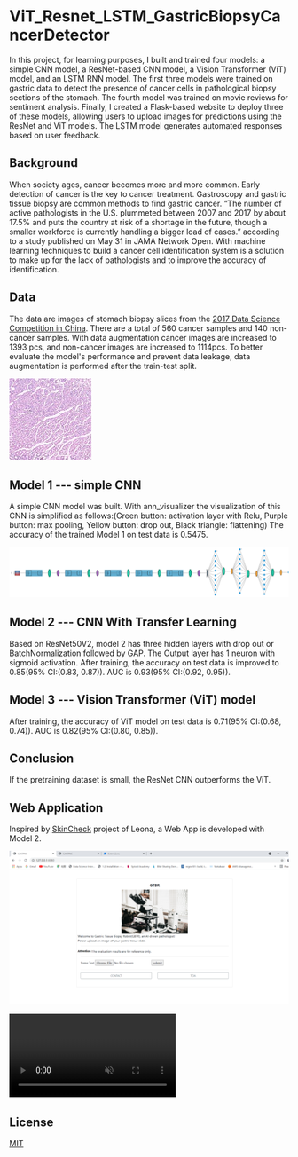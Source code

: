 # ViT_Resnet_LSTM_GastricBiopsyCancerDetector
In this project, for learning purposes, I built and trained four models: a simple CNN model, a ResNet-based CNN model, a Vision Transformer (ViT) model, and an LSTM RNN model. The first three models were trained on gastric data to detect the presence of cancer cells in pathological biopsy sections of the stomach. The fourth model was trained on movie reviews for sentiment analysis. Finally, I created a Flask-based website to deploy three of these models, allowing users to upload images for predictions using the ResNet and ViT models. The LSTM model generates automated responses based on user feedback.

## Background
When society ages, cancer becomes more and more common. Early detection of cancer is the key to cancer treatment. Gastroscopy and gastric tissue biopsy are common methods to find gastric cancer. “The number of active pathologists in the U.S. plummeted between 2007 and 2017 by about 17.5% and puts the country at risk of a shortage in the future, though a smaller workforce is currently handling a bigger load of cases.” according to a study published on May 31 in JAMA Network Open. With machine learning techniques to build a cancer cell identification system is a solution to make up for the lack of pathologists and to improve the accuracy of identification.

## Data
The data are images of stomach biopsy slices from the [2017 Data Science Competition in China](http://www.datadreams.org/#/newraceintro_detail?id=225). There are a total of 560 cancer samples and 140 non-cancer samples. With data augmentation cancer images are increased to 1393 pcs, and non-cancer images are increased to 1114pcs. To better evaluate the model's performance and prevent data leakage, data augmentation is performed after the train-test split.

![image](https://github.com/bd-z/Gastric_Biopsy_Cancer_Detector/blob/main/static/asset/gtissue1.jpg)

## Model 1 --- simple CNN

A simple CNN model was built. With ann_visualizer the visualization of this CNN is simplified as follows:(Green button: activation layer with Relu, Purple button:  max pooling, Yellow button: drop out, Black triangle: flattening) The accuracy of the trained Model 1 on test data is 0.5475.

![image](https://github.com/bd-z/Gastric_Biopsy_Cancer_Detector/blob/main/static/asset/cnn_model.png)

## Model 2 --- CNN With Transfer Learning
Based on ResNet50V2, model 2 has three hidden layers with drop out or BatchNormalization followed by GAP. The Output layer has 1 neuron with sigmoid activation. After training, the accuracy on test data is improved to 0.85(95% CI:(0.83, 0.87)). AUC is 0.93(95% CI:(0.92, 0.95)).

## Model 3 --- Vision Transformer (ViT) model
After training, the accuracy of ViT model on test data is 0.71(95% CI:(0.68, 0.74)). AUC is 0.82(95% CI:(0.80, 0.85)).

## Conclusion
If the pretraining dataset is small, the ResNet CNN outperforms the ViT.

## Web Application
Inspired by [SkinCheck](https://github.com/leona-ha/Skin-Screening_Web-App) project of Leona, a Web App is developed with Model 2.  

![image](https://github.com/bd-z/Gastric_Biopsy_Cancer_Detector/blob/main/static/asset/web_app.png)



<video src="https://github.com/bd-z/Gastric_Biopsy_Cancer_Detector/blob/main/static/asset/GTBR_demo.mp4" data-canonical-src="https://github.com/bd-z/Gastric_Biopsy_Cancer_Detector/blob/main/static/asset/GTBR_demo.mp4" controls="controls" muted="muted" class="d-block rounded-bottom-2 width-fit" style="max-height:640px;">
  </video>

## License
[MIT](https://choosealicense.com/licenses/mit/)
